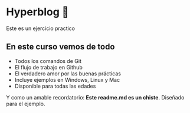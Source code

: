 # Hyperblog 💚

Este es un ejercicio practico

## En este curso vemos de todo
* Todos los comandos de Git
* El flujo de trabajo en Github
* El verdadero amor por las buenas prácticas
* Incluye ejemplos en Windows, Linux y Mac
* Disponible para todas las edades

Y como un amable recordatorio: **Este readme.md es un chiste**.  Diseñado para el ejemplo. 